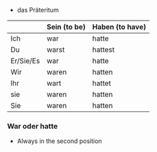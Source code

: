 + das Präteritum

|           | Sein (to be) | Haben (to have) |
| --------- | ------------ | --------------- |
| Ich       | war          | hatte           |
| Du        | warst        | hattest         |
| Er/Sie/Es | war          | hatte           |
| Wir       | waren        | hatten          |
| Ihr       | wart         | hattet          |
| sie       | waren        | hatten          |
| Sie       | waren        | hatten          |

### War oder hatte

+ Always in the second position

